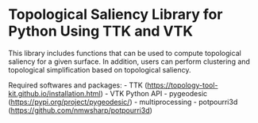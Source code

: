 # Topological Saliency Library for Python Using TTK and VTK

This library includes functions that can be used to compute topological saliency for a given surface.
In addition, users can perform clustering and topological simplification based on topological saliency.

Required softwares and packages:
    - TTK (https://topology-tool-kit.github.io/installation.html)
    - VTK Python API
    - pygeodesic (https://pypi.org/project/pygeodesic/)
    - multiprocessing
    - potpourri3d (https://github.com/nmwsharp/potpourri3d)